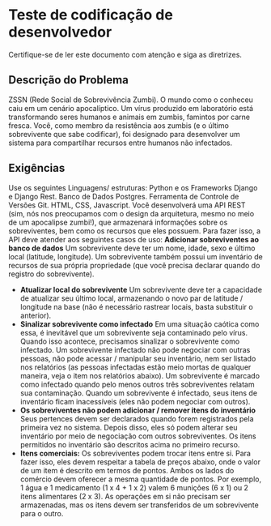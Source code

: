 # **Teste de codificação de desenvolvedor**
Certifique-se de ler este documento com atenção e siga as diretrizes.
## **Descrição do Problema**
ZSSN (Rede Social de Sobrevivência Zumbi). O mundo como o conheceu caiu em um cenário apocalíptico. Um vírus produzido em laboratório está transformando seres humanos e animais em zumbis, famintos por carne fresca.
Você, como membro da resistência aos zumbis (e o último sobrevivente que sabe codificar), foi designado para desenvolver um sistema para compartilhar recursos entre humanos não infectados.
## **Exigências**
Use os seguintes Linguagens/ estruturas: Python e os Frameworks Django e Django Rest. Banco de Dados Postgres. Ferramenta de Controle de Versões Git. HTML, CSS, Javascript.
Você desenvolverá uma API REST (sim, nós nos preocupamos com o design da arquitetura, mesmo no meio de um apocalipse zumbi!), que armazenará informações sobre os sobreviventes, bem como os recursos que eles possuem.
Para fazer isso, a API deve atender aos seguintes casos de uso:
**Adicionar sobreviventes ao banco de dados**
Um sobrevivente deve ter um nome, idade, sexo e último local (latitude, longitude).
Um sobrevivente também possui um inventário de recursos de sua própria propriedade (que você precisa declarar quando do registro do sobrevivente).
- **Atualizar local do sobrevivente**
Um sobrevivente deve ter a capacidade de atualizar seu último local, armazenando o novo par de latitude / longitude na base (não é necessário rastrear locais, basta substituir o anterior).
- **Sinalizar sobrevivente como infectado**
Em uma situação caótica como essa, é inevitável que um sobrevivente seja contaminado pelo vírus. Quando isso acontece, precisamos sinalizar o sobrevivente como infectado.
Um sobrevivente infectado não pode negociar com outras pessoas, não pode acessar / manipular seu inventário, nem ser listado nos relatórios (as pessoas infectadas estão meio mortas de qualquer maneira, veja o item nos relatórios abaixo).
Um sobrevivente é marcado como infectado quando pelo menos outros três sobreviventes relatam sua contaminação.
Quando um sobrevivente é infectado, seus itens de inventário ficam inacessíveis (eles não podem negociar com outros).
- **Os sobreviventes não podem adicionar / remover itens do inventário**
Seus pertences devem ser declarados quando forem registrados pela primeira vez no sistema. Depois disso, eles só podem alterar seu inventário por meio de negociação com outros sobreviventes.
Os itens permitidos no inventário são descritos acima no primeiro recurso.
- **Itens comerciais:**
Os sobreviventes podem trocar itens entre si.
Para fazer isso, eles devem respeitar a tabela de preços abaixo, onde o valor de um item é descrito em termos de pontos.
Ambos os lados do comércio devem oferecer a mesma quantidade de pontos. Por exemplo, 1 água e 1 medicamento (1 x 4 + 1 x 2) valem 6 munições (6 x 1) ou 2 itens alimentares (2 x 3).
As operações em si não precisam ser armazenadas, mas os itens devem ser transferidos de um sobrevivente para o outro.

